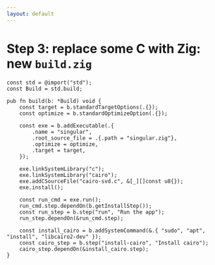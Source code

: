 ```yaml
---
layout: default
---
```

<h1>Step 3: replace <span class="color:accent">some</span> C with Zig: new <code class="inline-code">build.zig</code></h1>

<Transform scale="0.75">

```text {all|10,17|all}
const std = @import("std");
const Build = std.build;

pub fn build(b: *Build) void {
    const target = b.standardTargetOptions(.{});
    const optimize = b.standardOptimizeOption(.{});

    const exe = b.addExecutable(.{
        .name = "singular",
        .root_source_file = .{.path = "singular.zig"},
        .optimize = optimize,
        .target = target,
    });

    exe.linkSystemLibrary("c");
    exe.linkSystemLibrary("cairo");
    exe.addCSourceFile("cairo-svd.c", &[_][]const u8{});
    exe.install();

    const run_cmd = exe.run();
    run_cmd.step.dependOn(b.getInstallStep());
    const run_step = b.step("run", "Run the app");
    run_step.dependOn(&run_cmd.step);

    const install_cairo = b.addSystemCommand(&.{ "sudo", "apt", "install", "libcairo2-dev" });
    const cairo_step = b.step("install-cairo", "Install cairo");
    cairo_step.dependOn(&install_cairo.step);
}
```

</Transform>

<!--
Notes
-->
